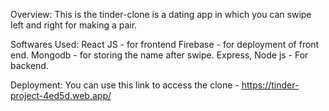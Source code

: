 Overview:
This is the tinder-clone is a dating app in which you can swipe left and right for making a pair.

Softwares Used: 
React JS - for frontend
Firebase - for deployment of front end.
Mongodb - for storing the name after swipe.
Express, Node js - For backend. 

Deployment:
You can use this link to access the clone - https://tinder-project-4ed5d.web.app/
